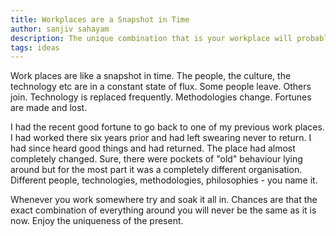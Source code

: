 ```yaml
---
title: Workplaces are a Snapshot in Time
author: sanjiv sahayam
description: The unique combination that is your workplace will probably never exist again.
tags: ideas
---
```


Work places are like a snapshot in time. The people, the culture, the technology etc are in a constant state of flux. Some people leave. Others join. Technology is replaced frequently. Methodologies change. Fortunes are made and lost.

I had the recent good fortune to go back to one of my previous work places. I had worked there six years prior and had left swearing never to return. I had since heard good things and had returned. The place had almost completely changed. Sure, there were pockets of "old" behaviour lying around but for the most part it was a completely different organisation. Different people, technologies, methodologies, philosophies - you name it.

Whenever you work somewhere try and soak it all in. Chances are that the exact combination of everything around you will never be the same as it is now. Enjoy the uniqueness of the present.